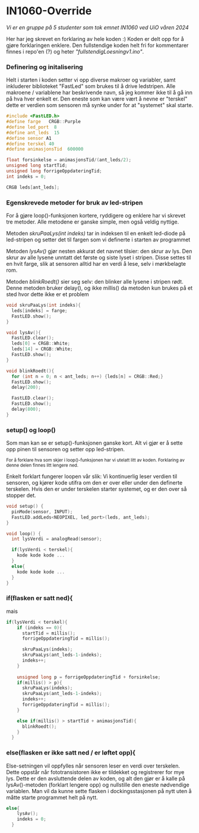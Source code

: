 # IN1060-Override
_Vi er en gruppe på 5 studenter som tok emnet IN1060 ved UiO våren 2024_

Her har jeg skrevet en forklaring av hele koden :) Koden er delt opp for å gjøre forklaringen enklere. Den fullstendige koden helt fri for kommentarer finnes i repo'en (?) og heter _"fullstendigLoesningv1.ino"_.

### Definering og initalisering 
Helt i starten i koden setter vi opp diverse makroer og variabler, samt inkluderer biblioteket "FastLed" som brukes til å drive ledstripen. Alle makroene / variablene har beskrivende navn, så jeg kommer ikke til å gå inn på hva hver enkelt er. Den eneste som kan være vært å nevne er "terskel" dette er verdien som sensoren må synke under for at "systemet" skal starte.
```c++
#include <FastLED.h>
#define farge   CRGB::Purple
#define led_port  8
#define ant_leds  15
#define sensor A1
#define terskel 40
#define animasjonsTid  600000

float forsinkelse = animasjonsTid/(ant_leds/2);
unsigned long startTid;
unsigned long forrigeOppdateringTid;
int indeks = 0;

CRGB leds[ant_leds];
```
### Egenskrevede metoder for bruk av led-stripen
For å gjøre loop()-funksjonen kortere, ryddigere og enklere har vi skrevet tre metoder. Alle metodene er ganske simple, men også veldig nyttige.

Metoden _skruPaaLys(int indeks)_ tar in indeksen til en enkelt led-diode på led-stripen og setter det til fargen som vi definerte i starten av programmet

Metoden _lysAv()_ gjør nesten akkurat det navnet tilsier: den skrur av lys. Den skrur av alle lysene unntatt det første og siste lyset i stripen. Disse settes til en hvit farge, slik at sensoren alltid har en verdi å lese, selv i mørkbelagte rom.  

Metoden _blinkRoedt()_ sier seg selv: den blinker alle lysene i stripen rødt. Denne metoden bruker delay(), og ikke millis() da metoden kun brukes på et sted hvor dette ikke er et problem
```c++
void skruPaaLys(int indeks){
  leds[indeks] = farge;
  FastLED.show();
}

void lysAv(){
  FastLED.clear();
  leds[0] = CRGB::White;
  leds[14] = CRGB::White;
  FastLED.show();
}

void blinkRoedt(){
  for (int n = 0; n < ant_leds; n++) {leds[n] = CRGB::Red;}
  FastLED.show();
  delay(200);

  FastLED.clear();
  FastLED.show();
  delay(800);
}

```
### setup() og loop()
Som man kan se er setup()-funksjonen ganske kort. Alt vi gjør er å sette opp pinen til sensoren og setter opp led-stripen.

<sub>For å forklare hva som skjer i loop()-funksjonen har vi utelatt litt av koden. Forklaring av denne delen finnes litt lengere ned. </sub>

Enkelt forklart fungerer loopen vår slik: Vi kontinuerlig leser verdien til sensoren, og kjører kode utifra om den er over eller under den definerte terskelen. Hvis den er under terskelen starter systemet, og er den over så stopper det. 
```c++
void setup() {
  pinMode(sensor, INPUT);
  FastLED.addLeds<NEOPIXEL, led_port>(leds, ant_leds); 
}

void loop() {
  int lysVerdi = analogRead(sensor);

  if(lysVerdi < terskel){
    kode kode kode ... 
  }
  else{
    kode kode kode ...
  }
}
```
### if(flasken er satt ned){
mais
```c++
if(lysVerdi < terskel){
    if (indeks == 0){       
      startTid = millis();
      forrigeOppdateringTid = millis();

      skruPaaLys(indeks);
      skruPaaLys(ant_leds-1-indeks);
      indeks++;
    }
    
    unsigned long p = forrigeOppdateringTid + forsinkelse;
    if(millis() > p){        
      skruPaaLys(indeks);
      skruPaaLys(ant_leds-1-indeks);
      indeks++;
      forrigeOppdateringTid = millis();
    }

    else if(millis() > startTid + animasjonsTid){     
      blinkRoedt();
    }
  }
```

### else(flasken er ikke satt ned / er løftet opp){
Else-setningen vil oppfylles når sensoren leser en verdi over terskelen. Dette oppstår når fototransistoren ikke er tildekket og registrerer for mye lys. Dette er den avsluttende delen av koden, og alt den gjør er å kalle på lysAv()-metoden (forklart lengere opp) og nullstille den eneste nødvendige variablen. Man vil da kunne sette flasken i dockingsstasjonen på nytt uten å måtte starte programmet helt på nytt. 
```c++
else{
    lysAv();
    indeks = 0;
  }
```
